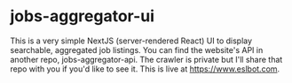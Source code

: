 # jobs-aggregator-ui

This is a very simple NextJS (server-rendered React) UI to display searchable, aggregated job listings. You can find the website's API in another repo, jobs-aggregator-api. The crawler is private but I'll share that repo with you if you'd like to see it. This is live at https://www.eslbot.com.
